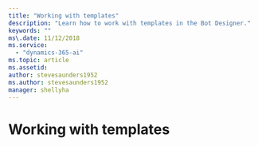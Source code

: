 ```yaml
---
title: "Working with templates"
description: "Learn how to work with templates in the Bot Designer."
keywords: ""
ms\.date: 11/12/2018
ms.service:
  - "dynamics-365-ai"
ms.topic: article
ms.assetid: 
author: stevesaunders1952
ms.author: stevesaunders1952
manager: shellyha
---
```


# Working with templates
